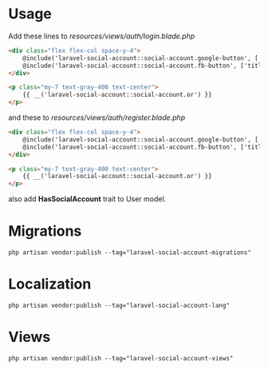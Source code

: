 # Usage
Add these lines to *resources/views/auth/login.blade.php*

```html
<div class="flex flex-col space-y-4">
    @include('laravel-social-account::social-account.google-button', ['title' => __('laravel-social-account::social-account.Sign in with :social', ['social' => 'Google'])])
    @include('laravel-social-account::social-account.fb-button', ['title' => __('laravel-social-account::social-account.Sign in with :social', ['social' => 'Facebook'])])
</div>

<p class="my-7 text-gray-400 text-center">
    {{ __('laravel-social-account::social-account.or') }}
</p>
```

and these to *resources/views/auth/register.blade.php*

```html
<div class="flex flex-col space-y-4">
    @include('laravel-social-account::social-account.google-button', ['title' => __('laravel-social-account::social-account.Sign up with :social', ['social' => 'Google'])])
    @include('laravel-social-account::social-account.fb-button', ['title' => __('laravel-social-account::social-account.Sign up with :social', ['social' => 'Facebook'])])
</div>

<p class="my-7 text-gray-400 text-center">
    {{ __('laravel-social-account::social-account.or') }}
</p>
```

also add **HasSocialAccount** trait to User model. 

# Migrations
    php artisan vendor:publish --tag="laravel-social-account-migrations"

# Localization
    php artisan vendor:publish --tag="laravel-social-account-lang"

# Views
    php artisan vendor:publish --tag="laravel-social-account-views"
